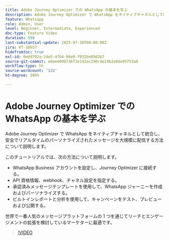```yaml
---
title: Adobe Journey Optimizer での WhatsApp の基本を学ぶ
description: Adobe Journey Optimizer で WhatsApp をネイティブチャネルとして統合し、安全でリアルタイムのパーソナライズされたメッセージを大規模に配信する方法について説明します。
feature: Whatsapp
role: Admin, User
level: Beginner, Intermediate, Experienced
doc-type: Feature Video
duration: 598
last-substantial-update: 2025-07-30T00:00:00Z
jira: KT-18657
hidefromtoc: true
exl-id: 0edd792a-14e5-4fb4-94e0-f032be89d267
source-git-commit: e0aee000736f2e1d2ac290c4e24b2e0de95753a0
workflow-type: ht
source-wordcount: '122'
ht-degree: 100%

---
```


# Adobe Journey Optimizer での WhatsApp の基本を学ぶ

Adobe Journey Optimizer で WhatsApp をネイティブチャネルとして統合し、安全でリアルタイムのパーソナライズされたメッセージを大規模に配信する方法について説明します。

このチュートリアルでは、次の方法について説明します。

* WhatsApp Business アカウントを設定し、Journey Optimizer に接続する。
* API 資格情報、webhook、チャネル設定を指定する。
* 承認済みメッセージテンプレートを使用して、WhatsApp ジャーニーを作成およびパーソナライズする。
* ビルトインレポートと分析を使用して、キャンペーンをテスト、プレビューおよび公開する。

世界で一番人気のメッセージプラットフォームの 1 つを通じてリーチとエンゲージメントの拡張を検討しているマーケターに最適です。

>[!VIDEO](https://video.tv.adobe.com/v/3470245/?learn=on&enablevpops&captions=jpn)
